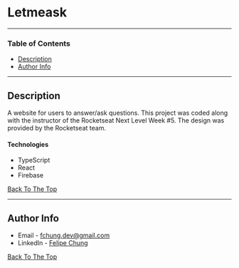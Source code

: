 # Letmeask

---

### Table of Contents

- [Description](#description)
- [Author Info](#author-info)

---

## Description

A website for users to answer/ask questions. This project was coded along with the instructor of the Rocketseat Next Level Week #5. The design was provided by the Rocketseat team.

#### Technologies

- TypeScript
- React
- Firebase

[Back To The Top](#letmeask)

---

## Author Info

- Email - [fchung.dev@gmail.com](fchung.dev@gmail.com)
- LinkedIn - [Felipe Chung](https://www.linkedin.com/in/felipe-chung-806635138/)

[Back To The Top](#letmeask)
